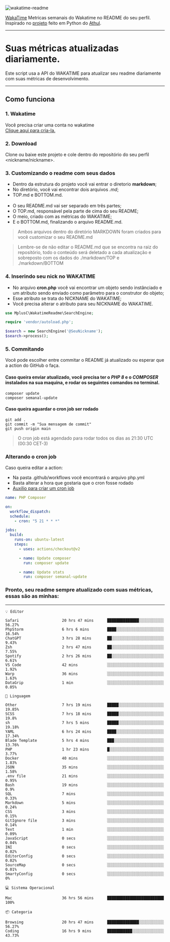 ![wakatime-readme](https://socialify.git.ci/bymatheus/wakatime-readme/image?description=1&descriptionEditable=M%C3%A9tricas%20semanais%20do%20Wakatime%20no%20seu%20README%20de%20perfil.&font=KoHo&forks=1&language=1&owner=1&pattern=Signal&stargazers=1&theme=Dark)

[WakaTime](https://wakatime.com) Metricas semanais do Wakatime no README do seu perfil. <br>
Inspirado no [projeto](https://github.com/athul/waka-readme) feito em Python do [Athul](https://github.com/athul).
___

# Suas métricas atualizadas diariamente.
Este script usa a API do WAKATIME para atualizar seu readme diariamente com suas métricas de desenvolvimento.

___

## Como funciona

### 1. Wakatime
Você precisa criar uma conta no wakatime <br>
[Clique aqui para cria-la.](https://wakatime.com) 

### 2. Download
Clone ou baixe este projeto e cole dentro do repositório do seu perfil <nickname/nickname>.

### 3. Customizando o readme com seus dados
- Dentro da estrutura do projeto você vai entrar o diretorio **markdown**;  
- No diretório, você vai encontrar dois arquivos *.md*;
- TOP.md e BOTTOM.md.
<br><br>
- O seu README.md vai ser separado em três partes; 
- O TOP.md, responsável pela parte de cima do seu README;
- O meio, criado com as métricas do WAKATIME;
- E o BOTTOM.md, finalizando o arquivo README.md.<br>

> Ambos arquivos dentro do diretório MARKDOWN foram criados para você customizar o seu README.md

> Lembre-se de não editar o README.md que se encontra na raiz do repositório, todo o conteúdo será deletado a cada atualização e sobreposto com os dados do ./markdown/TOP e ./markdown/BOTTOM

### 4. Inserindo seu nick no WAKATIME
- No arquivo **cron.php** você vai encontrar um objeto sendo instânciado e um atributo sendo enviado como parâmetro para o construtor do objeto;
- Esse atributo se trata do NICKNAME do WAKATIME;
- Você precisa alterar o atributo para seu NICKNAME do WAKATIME.

```php
use MplusC\WakatimeReadme\SearchEngine;

require 'vendor/autoload.php';

$search = new SearchEngine('@SeuNickname');
$search->process();
```

### 5. Commitando
Você pode escolher entre commitar o README já atualizado ou esperar que a action do GitHub o faça. <br>

#### Caso queira enviar atualizado, você precisa ter o *PHP 8* e o *COMPOSER* instalados na sua maquina, e rodar os seguintes comandos no terminal.
```composer
composer update
composer semanal-update 
```

#### Caso queira aguardar o cron job ser rodado 
```git 
git add .
git commit -m "Sua mensagem de commit"
git push origin main
```

>O cron job está agendado para rodar todos os dias as 21:30 UTC (00:30 CET-3) 

### Alterando o cron job
Caso queira editar a action:

- Na pasta .github/workflows você encontrará o arquivo php.yml
- Basta alterar a hora que gostaria que o cron fosse rodado
- [Auxilio para criar um cron job](https://crontab.guru)

```yml
name: PHP Composer

on:
  workflow_dispatch:
  schedule:
    - cron: "5 21 * * *"

jobs:
  build:
    runs-on: ubuntu-latest
    steps:
      - uses: actions/checkout@v2

      - name: Update composer
        run: composer update

      - name: Update stats
        run: composer semanal-update
```

### Pronto, seu readme sempre atualizado com suas métricas, essas são as minhas:

___
```text
💡 Editor

Safari                   20 hrs 47 mins      ██████████████░░░░░░░░░░░     56.27%
PhpStorm                 6 hrs 6 mins        ████░░░░░░░░░░░░░░░░░░░░░     16.54%
ChatGPT                  3 hrs 28 mins       ██░░░░░░░░░░░░░░░░░░░░░░░      9.43%
Zsh                      2 hrs 47 mins       ██░░░░░░░░░░░░░░░░░░░░░░░      7.55%
Spotify                  2 hrs 26 mins       ██░░░░░░░░░░░░░░░░░░░░░░░      6.61%
VS Code                  42 mins             ░░░░░░░░░░░░░░░░░░░░░░░░░      1.92%
Warp                     36 mins             ░░░░░░░░░░░░░░░░░░░░░░░░░      1.63%
DataGrip                 1 min               ░░░░░░░░░░░░░░░░░░░░░░░░░      0.05%
```
```text
💬 Linguagem

Other                    7 hrs 19 mins       █████░░░░░░░░░░░░░░░░░░░░     19.85%
SCSS                     7 hrs 18 mins       █████░░░░░░░░░░░░░░░░░░░░      19.8%
sh                       7 hrs 5 mins        █████░░░░░░░░░░░░░░░░░░░░     19.18%
YAML                     6 hrs 24 mins       ████░░░░░░░░░░░░░░░░░░░░░     17.34%
Blade Template           5 hrs 4 mins        ███░░░░░░░░░░░░░░░░░░░░░░     13.76%
PHP                      1 hr 23 mins        █░░░░░░░░░░░░░░░░░░░░░░░░      3.77%
Docker                   40 mins             ░░░░░░░░░░░░░░░░░░░░░░░░░      1.83%
JSON                     35 mins             ░░░░░░░░░░░░░░░░░░░░░░░░░      1.58%
.env file                21 mins             ░░░░░░░░░░░░░░░░░░░░░░░░░      0.95%
Bash                     19 mins             ░░░░░░░░░░░░░░░░░░░░░░░░░       0.9%
SQL                      7 mins              ░░░░░░░░░░░░░░░░░░░░░░░░░      0.33%
Markdown                 5 mins              ░░░░░░░░░░░░░░░░░░░░░░░░░      0.24%
CSS                      3 mins              ░░░░░░░░░░░░░░░░░░░░░░░░░      0.15%
GitIgnore file           3 mins              ░░░░░░░░░░░░░░░░░░░░░░░░░      0.14%
Text                     1 min               ░░░░░░░░░░░░░░░░░░░░░░░░░      0.09%
JavaScript               0 secs              ░░░░░░░░░░░░░░░░░░░░░░░░░      0.04%
INI                      0 secs              ░░░░░░░░░░░░░░░░░░░░░░░░░      0.02%
EditorConfig             0 secs              ░░░░░░░░░░░░░░░░░░░░░░░░░      0.02%
SourceMap                0 secs              ░░░░░░░░░░░░░░░░░░░░░░░░░      0.01%
SmartyConfig             0 secs              ░░░░░░░░░░░░░░░░░░░░░░░░░         0%
```
```text
💻 Sistema Operacional

Mac                      36 hrs 56 mins      █████████████████████████       100%
```
```text
📦 Categoria

Browsing                 20 hrs 47 mins      ██████████████░░░░░░░░░░░     56.27%
Coding                   16 hrs 9 mins       ███████████░░░░░░░░░░░░░░     43.73%
```
